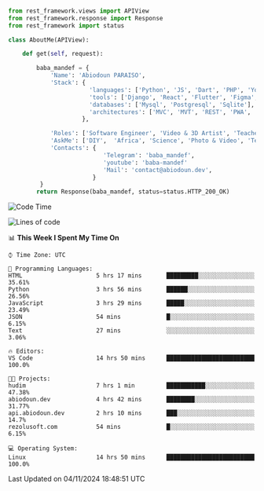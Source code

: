 ###
```python
from rest_framework.views import APIView
from rest_framework.response import Response
from rest_framework import status

class AboutMe(APIView):

    def get(self, request):

        baba_mandef = {
            'Name': 'Abiodoun PARAISO',
            'Stack': {
                       'languages': ['Python', 'JS', 'Dart', 'PHP', 'Yoruba', 'Fongbe', 'Kreyol', 'French', 'English'],
                       'tools': ['Django', 'React', 'Flutter', 'Figma', 'GIMP', 'Inckscape', 'Kdenlive', 'Blender'],
                       'databases': ['Mysql', 'Postgresql', 'Sqlite'],
                       'architectures': ['MVC', 'MVT', 'REST', 'PWA', 'SPA', 'MicroServices']
                     },

            'Roles': ['Software Engineer', 'Video & 3D Artist', 'Teacher', 'Mentor', 'Farmer'],
            'AskMe': ['DIY',  'Africa', 'Science', 'Photo & Video', 'Tech', 'Agro'],
            'Contacts': {
                           'Telegram': 'baba_mandef',
                           'youtube': 'baba-mandef'
                           'Mail': 'contact@abiodoun.dev',
                        }
         }
        return Response(baba_mandef, status=status.HTTP_200_OK)

```                    

<!--START_SECTION:waka-->
![Code Time](http://img.shields.io/badge/Code%20Time-1%2C196%20hrs%203%20mins-blue)

![Lines of code](https://img.shields.io/badge/From%20Hello%20World%20I%27ve%20Written-424%20Thousand%20lines%20of%20code-blue)

📊 **This Week I Spent My Time On** 

```text
⌚︎ Time Zone: UTC

💬 Programming Languages: 
HTML                     5 hrs 17 mins       █████████░░░░░░░░░░░░░░░░   35.61% 
Python                   3 hrs 56 mins       ██████░░░░░░░░░░░░░░░░░░░   26.56% 
JavaScript               3 hrs 29 mins       █████░░░░░░░░░░░░░░░░░░░░   23.49% 
JSON                     54 mins             █░░░░░░░░░░░░░░░░░░░░░░░░   6.15% 
Text                     27 mins             ░░░░░░░░░░░░░░░░░░░░░░░░░   3.06%

🔥 Editors: 
VS Code                  14 hrs 50 mins      █████████████████████████   100.0%

🐱‍💻 Projects: 
hudim                    7 hrs 1 min         ███████████░░░░░░░░░░░░░░   47.38% 
abiodoun.dev             4 hrs 42 mins       ████████░░░░░░░░░░░░░░░░░   31.77% 
api.abiodoun.dev         2 hrs 10 mins       ███░░░░░░░░░░░░░░░░░░░░░░   14.7% 
rezolusoft.com           54 mins             █░░░░░░░░░░░░░░░░░░░░░░░░   6.15%

💻 Operating System: 
Linux                    14 hrs 50 mins      █████████████████████████   100.0%

```


 Last Updated on 04/11/2024 18:48:51 UTC
<!--END_SECTION:waka-->
